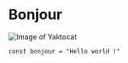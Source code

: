 # Bonjour

![Image of Yaktocat](https://octodex.github.com/images/yaktocat.png)

```
const bonjour = "Hello world !"
```

